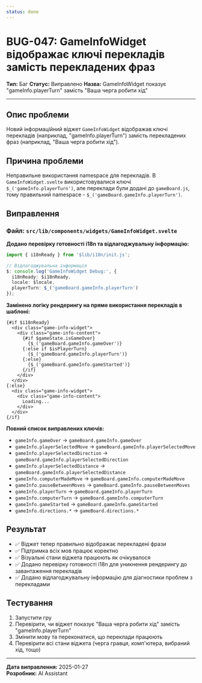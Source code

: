 ```yaml
---
status: done
---
```


# BUG-047: GameInfoWidget відображає ключі перекладів замість перекладених фраз

**Тип:** Баг
**Статус:** Виправлено
**Назва:** GameInfoWidget показує "gameInfo.playerTurn" замість "Ваша черга робити хід"

---

## Опис проблеми
Новий інформаційний віджет `GameInfoWidget` відображав ключі перекладів (наприклад, "gameInfo.playerTurn") замість перекладених фраз (наприклад, "Ваша черга робити хід").

## Причина проблеми
Неправильне використання namespace для перекладів. В `GameInfoWidget.svelte` використовувалися ключі `$_('gameInfo.playerTurn')`, але переклади були додані до `gameBoard.js`, тому правильний namespace - `$_('gameBoard.gameInfo.playerTurn')`.

## Виправлення

### Файл: `src/lib/components/widgets/GameInfoWidget.svelte`

**Додано перевірку готовності i18n та відлагоджувальну інформацію:**
```typescript
import { i18nReady } from '$lib/i18n/init.js';

// Відлагоджувальна інформація
$: console.log('GameInfoWidget Debug:', {
  i18nReady: $i18nReady,
  locale: $locale,
  playerTurn: $_('gameBoard.gameInfo.playerTurn')
});
```

**Замінено логіку рендерингу на пряме використання перекладів в шаблоні:**
```svelte
{#if $i18nReady}
  <div class="game-info-widget">
    <div class="game-info-content">
      {#if $gameState.isGameOver}
        {$_('gameBoard.gameInfo.gameOver')}
      {:else if $isPlayerTurn}
        {$_('gameBoard.gameInfo.playerTurn')}
      {:else}
        {$_('gameBoard.gameInfo.gameStarted')}
      {/if}
    </div>
  </div>
{:else}
  <div class="game-info-widget">
    <div class="game-info-content">
      Loading...
    </div>
  </div>
{/if}
```

**Повний список виправлених ключів:**
- `gameInfo.gameOver` → `gameBoard.gameInfo.gameOver`
- `gameInfo.playerSelectedMove` → `gameBoard.gameInfo.playerSelectedMove`
- `gameInfo.playerSelectedDirection` → `gameBoard.gameInfo.playerSelectedDirection`
- `gameInfo.playerSelectedDistance` → `gameBoard.gameInfo.playerSelectedDistance`
- `gameInfo.computerMadeMove` → `gameBoard.gameInfo.computerMadeMove`
- `gameInfo.pauseBetweenMoves` → `gameBoard.gameInfo.pauseBetweenMoves`
- `gameInfo.playerTurn` → `gameBoard.gameInfo.playerTurn`
- `gameInfo.computerTurn` → `gameBoard.gameInfo.computerTurn`
- `gameInfo.gameStarted` → `gameBoard.gameInfo.gameStarted`
- `gameInfo.directions.*` → `gameBoard.directions.*`

## Результат
- ✅ Віджет тепер правильно відображає перекладені фрази
- ✅ Підтримка всіх мов працює коректно
- ✅ Візуальні стани віджета працюють як очікувалося
- ✅ Додано перевірку готовності i18n для уникнення рендерингу до завантаження перекладів
- ✅ Додано відлагоджувальну інформацію для діагностики проблем з перекладами

## Тестування
1. Запустити гру
2. Перевірити, чи віджет показує "Ваша черга робити хід" замість "gameInfo.playerTurn"
3. Змінити мову та переконатися, що переклади працюють
4. Перевірити всі стани віджета (черга гравця, комп'ютера, вибраний хід, тощо)

---
**Дата виправлення:** 2025-01-27  
**Розробник:** AI Assistant 